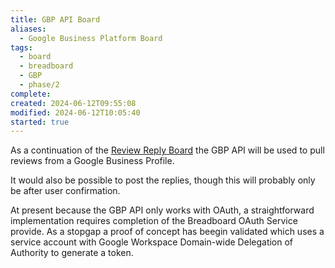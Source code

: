 ```yaml
---
title: GBP API Board
aliases:
  - Google Business Platform Board
tags:
  - board
  - breadboard
  - GBP
  - phase/2
complete: 
created: 2024-06-12T09:55:08
modified: 2024-06-12T10:05:40
started: true
---
```


As a continuation of the [Review Reply Board](projects/Breadboard/Phase%202/Review%20Reply%20Board.md) the GBP API will be used to pull reviews from a Google Business Profile.

It would also be possible to post the replies, though this will probably only be after user confirmation.

At present because the GBP API only works with OAuth, a straightforward implementation requires completion of the Breadboard OAuth Service provide. As a stopgap a proof of concept has beegin validated which uses a service account with Google Workspace Domain-wide Delegation of Authority to generate a token.
